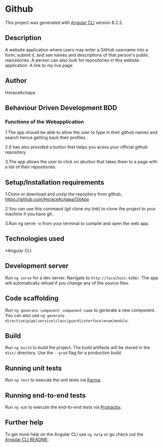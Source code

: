 # Github

This project was generated with [Angular CLI](https://github.com/angular/angular-cli) version 8.2.2.

## Description
A website application where users may enter a GitHub username into a form, submit it, and see names and descriptions of that person's public repositories. A person can also look for repositories in this website application.
A link to my live page 

## Author
HoraceAchapa
## Behaviour Driven Development BDD 
### Functions of the Webapplication
1.The app should be able to allow the user to type in their github names and search hence getting back their profiles .

2.It has also provided a button that helps you acess your official github repository.

3.The app allows the user to click on abutton that takes them to a page with a list of their repositories.


## Setup/Installation requirements
1.Clone or download and unzip the repository from github, https://github.com/HoraceAchapa/GitApp

2.You can use this command (git clone *my link*) to clone the project to your machine if you have git .

3.Run ng serve -o from your terminal to compile and open the web app.

## Technologies used
*Angular CLI

## Development server

Run `ng serve` for a dev server. Navigate to `http://localhost:4200/`. The app will automatically reload if you change any of the source files.

## Code scaffolding

Run `ng generate component component-name` to generate a new component. You can also use `ng generate directive|pipe|service|class|guard|interface|enum|module`.

## Build

Run `ng build` to build the project. The build artifacts will be stored in the `dist/` directory. Use the `--prod` flag for a production build.

## Running unit tests

Run `ng test` to execute the unit tests via [Karma](https://karma-runner.github.io).

## Running end-to-end tests

Run `ng e2e` to execute the end-to-end tests via [Protractor](http://www.protractortest.org/).

## Further help

To get more help on the Angular CLI use `ng help` or go check out the [Angular CLI README](https://github.com/angular/angular-cli/blob/master/README.md).
